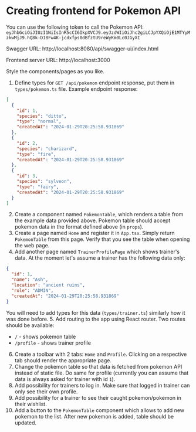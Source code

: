 # Creating frontend for Pokemon API

You can use the following token to call the Pokemon API: `eyJhbGciOiJIUzI1NiIsInR5cCI6IkpXVCJ9.eyJzdWIiOiJhc2giLCJpYXQiOjE1MTYyMzkwMjJ9.hQ8k-D18Fw4K-jcdxfps0dBfztU9reWyKm0Lc0JGyXI`

Swagger URL: http://localhost:8080/api/swagger-ui/index.html

Frontend server URL: http://localhost:3000

Style the components/pages as you like.

1. Define types for `GET /api/pokemon` endpoint response, put them in `types/pokemon.ts` file. Example endpoint response:
```json
[
  {
    "id": 1,
    "species": "ditto",
    "type": "normal",
    "createdAt": "2024-01-29T20:25:58.931869"
  },
  {
    "id": 2,
    "species": "charizard",
    "type": "fire",
    "createdAt": "2024-01-29T20:25:58.931869"
  },
  {
    "id": 3,
    "species": "sylveon",
    "type": "fairy",
    "createdAt": "2024-01-29T20:25:58.931869"
  }
]
```

2. Create a component named `PokemonTable`, which renders a table from the example data provided above.
Pokemon table should accept pokemon data in the format defined above (in `props`).
3. Create a page named `Home` and register it in `App.tsx`. Simply return `PokemonTable` from this page.
Verify that you see the table when opening the web page.
4. Add another page named `TrainerProfilePage` which shows trainer's data. At the moment let's assume a trainer has the following data only:
```json
{
  "id": 1,
  "name": "Ash",
  "location": "ancient ruins",
  "role": "ADMIN",
  "createdAt": "2024-01-29T20:25:58.931869"
}
```
You will need to add types for this data (`types/trainer.ts`) similarly how it was done before.
5. Add routing to the app using React router. Two routes should be available: 
   * `/` - shows pokemon table
   * `/profile` - shows trainer profile
6. Create a toolbar with 2 tabs: `Home` and `Profile`. Clicking on a respective tab should render the appropriate page.
7. Change the pokemon table so that data is fetched from pokemon API instead of static file.
Do same for profile (currently you can assume that data is always asked for trainer with id `1`).
8. Add possibility for trainers to log in. Make sure that logged in trainer can only see their own profile.
9. Add possibility for a trainer to see their caught pokemon/pokemon in their wishlist.
10. Add a button to the `PokemonTable` component which allows to add new pokemon to the list.
   After new pokemon is added, table should be updated.
